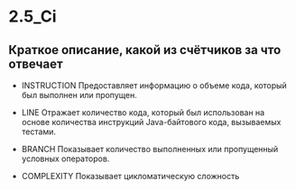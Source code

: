 # 2.5_Ci
## Краткое описание, какой из счётчиков за что отвечает

* INSTRUCTION
Предоставляет информацию о объеме кода, который был выполнен или пропущен.

* LINE
Отражает количество кода, который был использован на основе количества инструкций Java-байтового кода, вызываемых тестами.

* BRANCH
Показывает количество выполненных или пропущенный условных операторов.

* COMPLEXITY
Показывает  цикломатическую сложность
